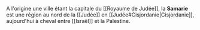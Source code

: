 A l'origine une ville étant la capitale du [[Royaume de Judée]], la **Samarie** est une région au nord de la [[Judée]] en [[Judée#Cisjordanie|Cisjordanie]], aujourd'hui à cheval entre [[Israël]] et la Palestine.